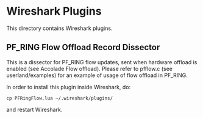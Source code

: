 # Wireshark Plugins

This directory contains Wireshark plugins. 

## PF_RING Flow Offload Record Dissector

This is a dissector for PF_RING flow updates, sent when hardware offload is enabled (see Accolade Flow offload). 
Please refer to pfflow.c (see userland/examples) for an example of usage of flow offload in PF_RING.

In order to install this plugin inside Wireshark, do:

```
cp PFRingFlow.lua ~/.wireshark/plugins/
```

and restart Wireshark.
